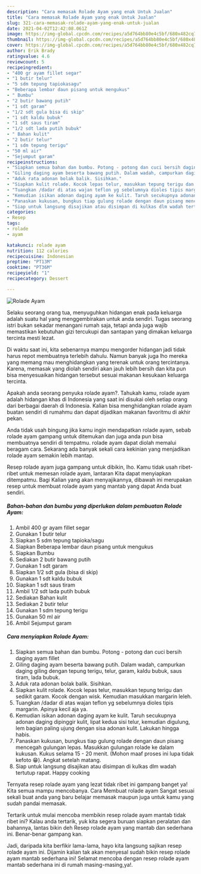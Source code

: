 ```yaml
---
description: "Cara memasak Rolade Ayam yang enak Untuk Jualan"
title: "Cara memasak Rolade Ayam yang enak Untuk Jualan"
slug: 321-cara-memasak-rolade-ayam-yang-enak-untuk-jualan
date: 2021-04-02T12:42:08.061Z
image: https://img-global.cpcdn.com/recipes/a5d764bb80e4c5bf/680x482cq70/rolade-ayam-foto-resep-utama.jpg
thumbnail: https://img-global.cpcdn.com/recipes/a5d764bb80e4c5bf/680x482cq70/rolade-ayam-foto-resep-utama.jpg
cover: https://img-global.cpcdn.com/recipes/a5d764bb80e4c5bf/680x482cq70/rolade-ayam-foto-resep-utama.jpg
author: Erik Brady
ratingvalue: 4.6
reviewcount: 5
recipeingredient:
- "400 gr ayam fillet segar"
- "1 butir telur"
- "5 sdm tepung tapiokasagu"
- "Beberapa lembar daun pisang untuk mengukus"
- " Bumbu"
- "2 butir bawang putih"
- "1 sdt garam"
- "1/2 sdt gula bisa di skip"
- "1 sdt kaldu bubuk"
- "1 sdt saus tiram"
- "1/2 sdt lada putih bubuk"
- " Bahan kulit"
- "2 butir telur"
- "1 sdm tepung terigu"
- "50 ml air"
- "Sejumput garam"
recipeinstructions:
- "Siapkan semua bahan dan bumbu. Potong - potong dan cuci bersih daging ayam fillet"
- "Giling daging ayam beserta bawang putih. Dalam wadah, campurkan daging giling dengan tepung terigu, telur, garam, kaldu bubuk, saus tiram, lada bubuk."
- "Aduk rata adonan bolak balik. Sisihkan."
- "Siapkan kulit rolade. Kocok lepas telur, masukkan tepung terigu dan sedikit garam. Kocok dengan wisk. Kemudian masukkan margarin leleh."
- "Tuangkan /dadar di atas wajan teflon yg sebelumnya dioles tipis margarin. Apinya kecil aja ya."
- "Kemudian isikan adonan daging ayam ke kulit. Taruh secukupnya adonan daging dipinggir kulit, lipat kedua sisi telur, kemudian digulung, lem bagian paling ujung dengan sisa adonan kulit. Lakukan hingga habis."
- "Panaskan kukusan, bungkus tiap gulung rolade dengan daun pisang mencegah gulungan lepas. Masukkan gulungan rolade ke dalam kukusan. Kukus selama 15 - 20 menit. (Mohon maaf proses ini lupa tidak kefoto 😁). Angkat setelah matang."
- "Siap untuk langsung disajikan atau disimpan di kulkas dlm wadah tertutup rapat. Happy cooking"
categories:
- Resep
tags:
- rolade
- ayam

katakunci: rolade ayam 
nutrition: 112 calories
recipecuisine: Indonesian
preptime: "PT13M"
cooktime: "PT36M"
recipeyield: "1"
recipecategory: Dessert

---
```



![Rolade Ayam](https://img-global.cpcdn.com/recipes/a5d764bb80e4c5bf/680x482cq70/rolade-ayam-foto-resep-utama.jpg)

Selaku seorang orang tua, menyuguhkan hidangan enak pada keluarga adalah suatu hal yang menggembirakan untuk anda sendiri. Tugas seorang istri bukan sekadar menangani rumah saja, tetapi anda juga wajib memastikan kebutuhan gizi tercukupi dan santapan yang dimakan keluarga tercinta mesti lezat.

Di waktu  saat ini, kita sebenarnya mampu mengorder hidangan jadi tidak harus repot membuatnya terlebih dahulu. Namun banyak juga lho mereka yang memang mau menghidangkan yang terenak untuk orang tercintanya. Karena, memasak yang diolah sendiri akan jauh lebih bersih dan kita pun bisa menyesuaikan hidangan tersebut sesuai makanan kesukaan keluarga tercinta. 



Apakah anda seorang penyuka rolade ayam?. Tahukah kamu, rolade ayam adalah hidangan khas di Indonesia yang saat ini disukai oleh setiap orang dari berbagai daerah di Indonesia. Kalian bisa menghidangkan rolade ayam buatan sendiri di rumahmu dan dapat dijadikan makanan favoritmu di akhir pekan.

Anda tidak usah bingung jika kamu ingin mendapatkan rolade ayam, sebab rolade ayam gampang untuk ditemukan dan juga anda pun bisa membuatnya sendiri di tempatmu. rolade ayam dapat diolah memalui beragam cara. Sekarang ada banyak sekali cara kekinian yang menjadikan rolade ayam semakin lebih mantap.

Resep rolade ayam juga gampang untuk dibikin, lho. Kamu tidak usah ribet-ribet untuk memesan rolade ayam, lantaran Kita dapat menyiapkan ditempatmu. Bagi Kalian yang akan menyajikannya, dibawah ini merupakan resep untuk membuat rolade ayam yang mantab yang dapat Anda buat sendiri.

<!--inarticleads1-->

##### Bahan-bahan dan bumbu yang diperlukan dalam pembuatan Rolade Ayam:

1. Ambil 400 gr ayam fillet segar
1. Gunakan 1 butir telur
1. Siapkan 5 sdm tepung tapioka/sagu
1. Siapkan Beberapa lembar daun pisang untuk mengukus
1. Siapkan  Bumbu
1. Sediakan 2 butir bawang putih
1. Gunakan 1 sdt garam
1. Siapkan 1/2 sdt gula (bisa di skip)
1. Gunakan 1 sdt kaldu bubuk
1. Siapkan 1 sdt saus tiram
1. Ambil 1/2 sdt lada putih bubuk
1. Sediakan  Bahan kulit
1. Sediakan 2 butir telur
1. Gunakan 1 sdm tepung terigu
1. Gunakan 50 ml air
1. Ambil Sejumput garam




<!--inarticleads2-->

##### Cara menyiapkan Rolade Ayam:

1. Siapkan semua bahan dan bumbu. Potong - potong dan cuci bersih daging ayam fillet
1. Giling daging ayam beserta bawang putih. Dalam wadah, campurkan daging giling dengan tepung terigu, telur, garam, kaldu bubuk, saus tiram, lada bubuk.
1. Aduk rata adonan bolak balik. Sisihkan.
1. Siapkan kulit rolade. Kocok lepas telur, masukkan tepung terigu dan sedikit garam. Kocok dengan wisk. Kemudian masukkan margarin leleh.
1. Tuangkan /dadar di atas wajan teflon yg sebelumnya dioles tipis margarin. Apinya kecil aja ya.
1. Kemudian isikan adonan daging ayam ke kulit. Taruh secukupnya adonan daging dipinggir kulit, lipat kedua sisi telur, kemudian digulung, lem bagian paling ujung dengan sisa adonan kulit. Lakukan hingga habis.
1. Panaskan kukusan, bungkus tiap gulung rolade dengan daun pisang mencegah gulungan lepas. Masukkan gulungan rolade ke dalam kukusan. Kukus selama 15 - 20 menit. (Mohon maaf proses ini lupa tidak kefoto 😁). Angkat setelah matang.
1. Siap untuk langsung disajikan atau disimpan di kulkas dlm wadah tertutup rapat. Happy cooking




Ternyata resep rolade ayam yang lezat tidak ribet ini gampang banget ya! Kita semua mampu mencobanya. Cara Membuat rolade ayam Sangat sesuai sekali buat anda yang baru belajar memasak maupun juga untuk kamu yang sudah pandai memasak.

Tertarik untuk mulai mencoba membikin resep rolade ayam mantab tidak ribet ini? Kalau anda tertarik, yuk kita segera buruan siapkan peralatan dan bahannya, lantas bikin deh Resep rolade ayam yang mantab dan sederhana ini. Benar-benar gampang kan. 

Jadi, daripada kita berfikir lama-lama, hayo kita langsung sajikan resep rolade ayam ini. Dijamin kalian tak akan menyesal sudah bikin resep rolade ayam mantab sederhana ini! Selamat mencoba dengan resep rolade ayam mantab sederhana ini di rumah masing-masing,ya!.

